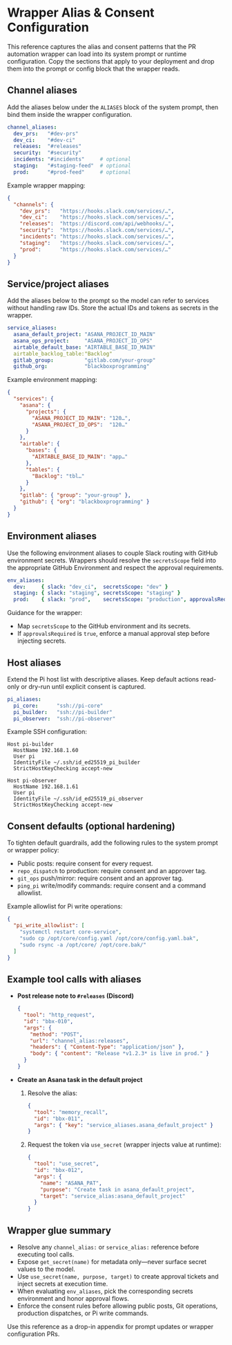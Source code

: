 # Wrapper Alias & Consent Configuration

This reference captures the alias and consent patterns that the PR automation wrapper can load into its system prompt or runtime configuration. Copy the sections that apply to your deployment and drop them into the prompt or config block that the wrapper reads.

## Channel aliases

Add the aliases below under the `ALIASES` block of the system prompt, then bind them inside the wrapper configuration.

```yaml
channel_aliases:
  dev_prs:   "#dev-prs"
  dev_ci:    "#dev-ci"
  releases:  "#releases"
  security:  "#security"
  incidents: "#incidents"     # optional
  staging:   "#staging-feed"  # optional
  prod:      "#prod-feed"     # optional
```

Example wrapper mapping:

```json
{
  "channels": {
    "dev_prs":   "https://hooks.slack.com/services/…",
    "dev_ci":    "https://hooks.slack.com/services/…",
    "releases":  "https://discord.com/api/webhooks/…",
    "security":  "https://hooks.slack.com/services/…",
    "incidents": "https://hooks.slack.com/services/…",
    "staging":   "https://hooks.slack.com/services/…",
    "prod":      "https://hooks.slack.com/services/…"
  }
}
```

## Service/project aliases

Add the aliases below to the prompt so the model can refer to services without handling raw IDs. Store the actual IDs and tokens as secrets in the wrapper.

```yaml
service_aliases:
  asana_default_project: "ASANA_PROJECT_ID_MAIN"
  asana_ops_project:     "ASANA_PROJECT_ID_OPS"
  airtable_default_base: "AIRTABLE_BASE_ID_MAIN"
  airtable_backlog_table:"Backlog"
  gitlab_group:          "gitlab.com/your-group"
  github_org:            "blackboxprogramming"
```

Example environment mapping:

```json
{
  "services": {
    "asana": {
      "projects": {
        "ASANA_PROJECT_ID_MAIN": "120…",
        "ASANA_PROJECT_ID_OPS":  "120…"
      }
    },
    "airtable": {
      "bases": {
        "AIRTABLE_BASE_ID_MAIN": "app…"
      },
      "tables": {
        "Backlog": "tbl…"
      }
    },
    "gitlab": { "group": "your-group" },
    "github": { "org": "blackboxprogramming" }
  }
}
```

## Environment aliases

Use the following environment aliases to couple Slack routing with GitHub environment secrets. Wrappers should resolve the `secretsScope` field into the appropriate GitHub Environment and respect the approval requirements.

```yaml
env_aliases:
  dev:     { slack: "dev_ci",  secretsScope: "dev" }
  staging: { slack: "staging", secretsScope: "staging" }
  prod:    { slack: "prod",    secretsScope: "production", approvalsRequired: true }
```

Guidance for the wrapper:

- Map `secretsScope` to the GitHub environment and its secrets.
- If `approvalsRequired` is `true`, enforce a manual approval step before injecting secrets.

## Host aliases

Extend the Pi host list with descriptive aliases. Keep default actions read-only or dry-run until explicit consent is captured.

```yaml
pi_aliases:
  pi_core:      "ssh://pi-core"
  pi_builder:   "ssh://pi-builder"
  pi_observer:  "ssh://pi-observer"
```

Example SSH configuration:

```sshconfig
Host pi-builder
  HostName 192.168.1.60
  User pi
  IdentityFile ~/.ssh/id_ed25519_pi_builder
  StrictHostKeyChecking accept-new

Host pi-observer
  HostName 192.168.1.61
  User pi
  IdentityFile ~/.ssh/id_ed25519_pi_observer
  StrictHostKeyChecking accept-new
```

## Consent defaults (optional hardening)

To tighten default guardrails, add the following rules to the system prompt or wrapper policy:

- Public posts: require consent for every request.
- `repo_dispatch` to production: require consent and an approver tag.
- `git_ops` push/mirror: require consent and an approver tag.
- `ping_pi` write/modify commands: require consent and a command allowlist.

Example allowlist for Pi write operations:

```json
{
  "pi_write_allowlist": [
    "systemctl restart core-service",
    "sudo cp /opt/core/config.yaml /opt/core/config.yaml.bak",
    "sudo rsync -a /opt/core/ /opt/core.bak/"
  ]
}
```

## Example tool calls with aliases

- **Post release note to `#releases` (Discord)**

  ```json
  {
    "tool": "http_request",
    "id": "bbx-010",
    "args": {
      "method": "POST",
      "url": "channel_alias:releases",
      "headers": { "Content-Type": "application/json" },
      "body": { "content": "Release *v1.2.3* is live in prod." }
    }
  }
  ```

- **Create an Asana task in the default project**

  1. Resolve the alias:

     ```json
     {
       "tool": "memory_recall",
       "id": "bbx-011",
       "args": { "key": "service_aliases.asana_default_project" }
     }
     ```

  2. Request the token via `use_secret` (wrapper injects value at runtime):

     ```json
     {
       "tool": "use_secret",
       "id": "bbx-012",
       "args": {
         "name": "ASANA_PAT",
         "purpose": "Create task in asana_default_project",
         "target": "service_alias:asana_default_project"
       }
     }
     ```

## Wrapper glue summary

- Resolve any `channel_alias:` or `service_alias:` reference before executing tool calls.
- Expose `get_secret(name)` for metadata only—never surface secret values to the model.
- Use `use_secret(name, purpose, target)` to create approval tickets and inject secrets at execution time.
- When evaluating `env_aliases`, pick the corresponding secrets environment and honor approval flows.
- Enforce the consent rules before allowing public posts, Git operations, production dispatches, or Pi write commands.

Use this reference as a drop-in appendix for prompt updates or wrapper configuration PRs.
